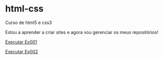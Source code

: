 # html-css
 Curso de html5 e css3

Estou a aprender a criar sites e agora vou gerenciar os meus repositórios!

<a href="https://alexandrepiteira.github.io/html-css/Exercicios/Ex001">Executar Ex001 </a>

<a href="https://alexandrepiteira.github.io/html-css/Exercicios/Ex003/Ex002">Executar Ex002 </a>